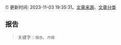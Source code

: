 :alarm_clock: 更新时间: 2023-11-03 19:35:31。[文章来源](/README.md)、[文章分类](/TAGS.md)

## 报告


> 关键字：`报告`、`月报`



